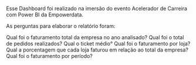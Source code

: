 Esse Dashboard foi realizado na imersão do evento Acelerador de Carreira com Power BI da Empowerdata.

As perguntas para elaborar o relatório foram:

Qual foi o faturamento total da empresa no ano analisado?
Qual foi o total de pedidos realizados?
Qual o ticket médio°
Qual foi o faturamento por loja?
Qual a porcentagem que cada loja faturou em relação ao total da empresa?
Qual foi o faturamento por período?
